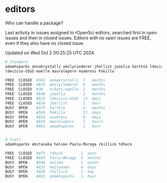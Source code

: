 # editors

Who can handle a package?

Last activity in issues assigned to rOpenSci editors, searched first in open
issues and then in closed issues. Editors with no open issues are FREE, even if
they also have no closed issue.


Updated on Wed Oct 2 00:25:25 UTC 2024

```bash
# Standard
adamhsparks annakrystalli emilyriederer jhollist jooolia karthik ldecicco
ldecicco-USGS maelle maurolepore noamross Pakillo

FREE  CLOSED  #502  annakrystalli  7   months
FREE  CLOSED  #619  emilyriederer  6   months
FREE  CLOSED  #39   sckott,maelle  2   months
FREE  CLOSED  #648  jooolia        2   months
FREE  CLOSED  #625  ldecicco-USGS  15  days
FREE  CLOSED  #636  jhollist       1   hour
BUSY  OPEN    #575  karthik        4   months
BUSY  OPEN    #599  Pakillo        11  days
BUSY  OPEN    #615  noamross       9   days
BUSY  OPEN    #659  maurolepore    7   hours
BUSY  OPEN    #662  adamhsparks    1   hour


# Stats
adamhsparks emitanaka helske Paula-Moraga rkillick tdhock

FREE  CLOSED  #475  tdhock        1  year
FREE  CLOSED  #603  Paula-Moraga  6  months
BUSY  OPEN    #546  helske        1  month
BUSY  OPEN    #632  emitanaka     4  days
BUSY  OPEN    #626  rkillick      1  day
BUSY  OPEN    #662  adamhsparks   1  hour
```
